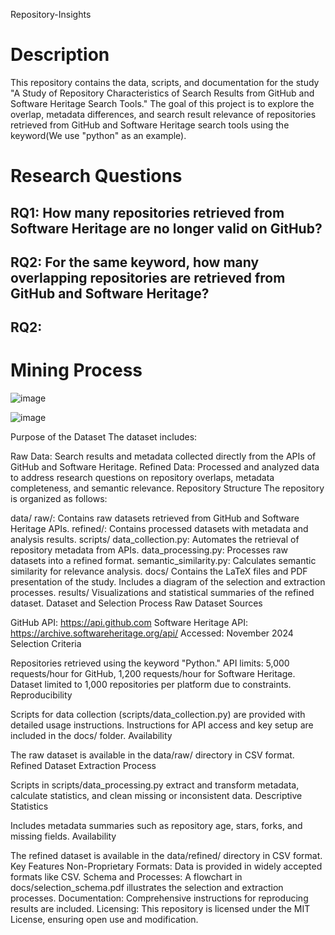 Repository-Insights
# Description
This repository contains the data, scripts, and documentation for the study "A Study of Repository Characteristics of Search Results from GitHub and Software Heritage Search Tools." The goal of this project is to explore the overlap, metadata differences, and search result relevance of repositories retrieved from GitHub and Software Heritage search tools using the keyword(We use "python" as an example).

# Research Questions
## RQ1: How many repositories retrieved from Software Heritage are **no longer valid** on GitHub?
## RQ2: For the same keyword, how many overlapping repositories are retrieved from GitHub and Software Heritage?
## RQ2: 

# Mining Process
![image](https://github.com/user-attachments/assets/c59923df-3ba7-4ef9-90ed-b2b498d32fc5)

![image](https://github.com/user-attachments/assets/dec15f3b-7676-4bad-a29c-6c08341e52a4)

Purpose of the Dataset
The dataset includes:

Raw Data: Search results and metadata collected directly from the APIs of GitHub and Software Heritage.
Refined Data: Processed and analyzed data to address research questions on repository overlaps, metadata completeness, and semantic relevance.
Repository Structure
The repository is organized as follows:


data/
raw/: Contains raw datasets retrieved from GitHub and Software Heritage APIs.
refined/: Contains processed datasets with metadata and analysis results.
scripts/
data_collection.py: Automates the retrieval of repository metadata from APIs.
data_processing.py: Processes raw datasets into a refined format.
semantic_similarity.py: Calculates semantic similarity for relevance analysis.
docs/
Contains the LaTeX files and PDF presentation of the study.
Includes a diagram of the selection and extraction processes.
results/
Visualizations and statistical summaries of the refined dataset.
Dataset and Selection Process
Raw Dataset
Sources

GitHub API: https://api.github.com
Software Heritage API: https://archive.softwareheritage.org/api/
Accessed: November 2024
Selection Criteria

Repositories retrieved using the keyword "Python."
API limits: 5,000 requests/hour for GitHub, 1,200 requests/hour for Software Heritage.
Dataset limited to 1,000 repositories per platform due to constraints.
Reproducibility

Scripts for data collection (scripts/data_collection.py) are provided with detailed usage instructions.
Instructions for API access and key setup are included in the docs/ folder.
Availability

The raw dataset is available in the data/raw/ directory in CSV format.
Refined Dataset
Extraction Process

Scripts in scripts/data_processing.py extract and transform metadata, calculate statistics, and clean missing or inconsistent data.
Descriptive Statistics

Includes metadata summaries such as repository age, stars, forks, and missing fields.
Availability

The refined dataset is available in the data/refined/ directory in CSV format.
Key Features
Non-Proprietary Formats: Data is provided in widely accepted formats like CSV.
Schema and Processes: A flowchart in docs/selection_schema.pdf illustrates the selection and extraction processes.
Documentation: Comprehensive instructions for reproducing results are included.
Licensing: This repository is licensed under the MIT License, ensuring open use and modification.
